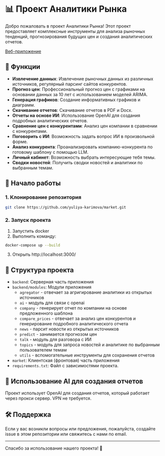 # 📊 Проект Аналитики Рынка

Добро пожаловать в проект Аналитики Рынка! Этот проект предоставляет комплексные инструменты для анализа рыночных тенденций, прогнозирования будущих цен и создания аналитических отчетов.

[Веб-приложение](http://158.160.69.36:8000/)

## 🌟 Функции

- **Извлечение данных**: Извлечение рыночных данных из различных источников, регулярный парсинг сайтов конкурентов.
- **Прогноз цен**: Профессиональный прогноз цен с графиками на основании данных за 10 лет с использованием моделей ARIMA.
- **Генерация графиков**: Создание информативных графиков и диаграмм.
- **Скачивание отчетов**: Скачивание отчетов в PDF и Docx.
- **Отчеты на основе ИИ**: Использование OpenAI для создания подробных аналитических отчетов.
- **Сравнение цен с конкурентами**: Анализ цен компании в сравнении с конкурентами.
- **Поговорить с ИИ**: Возможность задать вопрос ИИ в произвольной форме.
- **Анализ конкурента**: Проанализировать компанию-конкурента по готовому шаблону с помощью LLM.
- **Личный кабинет**: Возможность выбрать интересующие тебя темы.
- **Сводки новостей**: Получить сводки новостей и аналитики по выбранным темам.

## 🚀 Начало работы

### 1. Клонирование репозитория

```sh
git clone https://github.com/yuliya-karimova/market.git
```

### 2. Запуск проекта

1. Запустить docker
2. Выполнить команду:
```sh
docker-compose up --build
```
3. Открыть http://localhost:3000/

## 📂 Структура проекта

- `backend`: Серверная часть приложения
- `backend/modules`: Модули приложения
  + `agregator` - отвечает за агригирование аналитики из открытых источников
  + `ai` - модуль для связи с openai
  + `company` - генерирует отчет по компании на основе предложенного шаблона
  + `compare_prices` - отвечает за анализ цен конкурентов и генерирование подробного аналитического отчета
  + `news` - парсит новости из открытых источников
  + `predict` - занимается прогнозом цен
  + `talk` - модуль для разговора с ИИ
  + `topics` - модуль для запроса новостей и аналитике по выбранным пользователем темам
  + `utils` - вспомогательные инструменты для сохранения отчетов
- `market`: Клиентская (фронтовая) часть приложения
- `requirements.txt`: Файл с зависимостями проекта.

## 🤖 Использование AI для создания отчетов

Проект использует OpenAI для создания отчетов, который работает через прокси сервер. VPN не требуется.

## 🛠 Поддержка

Если у вас возникли вопросы или предложения, пожалуйста, создайте issue в этом репозитории или свяжитесь с нами по email.

---

Спасибо за использование нашего проекта! 🚀

